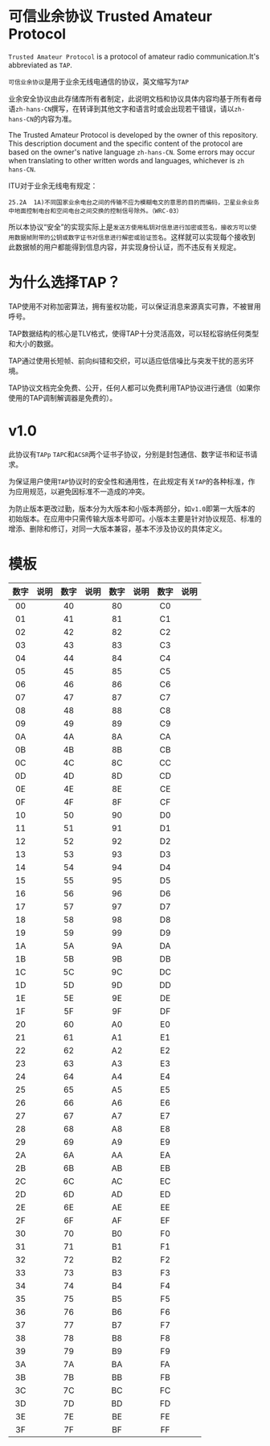 # 可信业余协议 Trusted Amateur Protocol
`Trusted Amateur Protocol` is a protocol of amateur radio communication.It's abbreviated as `TAP`.

`可信业余协议`是用于业余无线电通信的协议，英文缩写为`TAP`

业余安全协议由此存储库所有者制定，此说明文档和协议具体内容均基于所有者母语`zh-hans-CN`撰写，在转译到其他文字和语言时或会出现若干错误，请以`zh-hans-CN`的内容为准。

The Trusted Amateur Protocol is developed by the owner of this repository. This description document and the specific content of the protocol are based on the owner's native language `zh-hans-CN`. Some errors may occur when translating to other written words and languages, whichever is `zh hans-CN`.

ITU对于业余无线电有规定：

`25.2A	1A)不同国家业余电台之间的传输不应为模糊电文的意思的目的而编码，卫星业余业务中地面控制电台和空间电台之间交换的控制信号除外。（WRC-03）`

所以本协议“安全”的实现实际上是`发送方使用私钥对信息进行加密或签名，接收方可以使用数据帧附带的公钥或数字证书对信息进行解密或验证签名`。这样就可以实现每个接收到此数据帧的用户都能得到信息内容，并实现身份认证，而不违反有关规定。

# 为什么选择TAP？

TAP使用不对称加密算法，拥有鉴权功能，可以保证消息来源真实可靠，不被冒用呼号。

TAP数据结构的核心是TLV格式，使得TAP十分灵活高效，可以轻松容纳任何类型和大小的数据。

TAP通过使用长短帧、前向纠错和交织，可以适应低信噪比与突发干扰的恶劣环境。

TAP协议文档完全免费、公开，任何人都可以免费利用TAP协议进行通信（如果你使用的TAP调制解调器是免费的）。

# v1.0
此协议有`TAPp` `TAPC`和`ACSR`两个证书子协议，分别是封包通信、数字证书和证书请求。

为保证用户使用`TAP`协议时的安全性和通用性，在此规定有关`TAP`的各种标准，作为应用规范，以避免因标准不一造成的冲突。

为防止版本更改过勤，版本分为大版本和小版本两部分，如`v1.0`即第一大版本的初始版本。在应用中只需传输大版本号即可。小版本主要是针对协议规范、标准的增添、删除和修订，对同一大版本兼容，基本不涉及协议的具体定义。


# 模板
| 数字 | 说明 | 数字 | 说明 | 数字 | 说明 | 数字 | 说明 |
|:---:|:---:|:---:|:---:|:---:|:----:|:---:|:---:|
| 00 |  | 40 |  | 80 |  | C0 |  |
| 01 |  | 41 |  | 81 |  | C1 |  |
| 02 |  | 42 |  | 82 |  | C2 |  |
| 03 |  | 43 |  | 83 |  | C3 |  |
| 04 |  | 44 |  | 84 |  | C4 |  |
| 05 |  | 45 |  | 85 |  | C5 |  |
| 06 |  | 46 |  | 86 |  | C6 |  |
| 07 |  | 47 |  | 87 |  | C7 |  |
| 08 |  | 48 |  | 88 |  | C8 |  |
| 09 |  | 49 |  | 89 |  | C9 |  |
| 0A |  | 4A |  | 8A |  | CA |  |
| 0B |  | 4B |  | 8B |  | CB |  |
| 0C |  | 4C |  | 8C |  | CC |  |
| 0D |  | 4D |  | 8D |  | CD |  |
| 0E |  | 4E |  | 8E |  | CE |  |
| 0F |  | 4F |  | 8F |  | CF |  |
| 10 |  | 50 |  | 90 |  | D0 |  |
| 11 |  | 51 |  | 91 |  | D1 |  |
| 12 |  | 52 |  | 92 |  | D2 |  |
| 13 |  | 53 |  | 93 |  | D3 |  |
| 14 |  | 54 |  | 94 |  | D4 |  |
| 15 |  | 55 |  | 95 |  | D5 |  |
| 16 |  | 56 |  | 96 |  | D6 |  |
| 17 |  | 57 |  | 97 |  | D7 |  |
| 18 |  | 58 |  | 98 |  | D8 |  |
| 19 |  | 59 |  | 99 |  | D9 |  |
| 1A |  | 5A |  | 9A |  | DA |  |
| 1B |  | 5B |  | 9B |  | DB |  |
| 1C |  | 5C |  | 9C |  | DC |  |
| 1D |  | 5D |  | 9D |  | DD |  |
| 1E |  | 5E |  | 9E |  | DE |  |
| 1F |  | 5F |  | 9F |  | DF |  |
| 20 |  | 60 |  | A0 |  | E0 |  |
| 21 |  | 61 |  | A1 |  | E1 |  |
| 22 |  | 62 |  | A2 |  | E2 |  |
| 23 |  | 63 |  | A3 |  | E3 |  |
| 24 |  | 64 |  | A4 |  | E4 |  |
| 25 |  | 65 |  | A5 |  | E5 |  |
| 26 |  | 66 |  | A6 |  | E6 |  |
| 27 |  | 67 |  | A7 |  | E7 |  |
| 28 |  | 68 |  | A8 |  | E8 |  |
| 29 |  | 69 |  | A9 |  | E9 |  |
| 2A |  | 6A |  | AA |  | EA |  |
| 2B |  | 6B |  | AB |  | EB |  |
| 2C |  | 6C |  | AC |  | EC |  |
| 2D |  | 6D |  | AD |  | ED |  |
| 2E |  | 6E |  | AE |  | EE |  |
| 2F |  | 6F |  | AF |  | EF |  |
| 30 |  | 70 |  | B0 |  | F0 |  |
| 31 |  | 71 |  | B1 |  | F1 |  |
| 32 |  | 72 |  | B2 |  | F2 |  |
| 33 |  | 73 |  | B3 |  | F3 |  |
| 34 |  | 74 |  | B4 |  | F4 |  |
| 35 |  | 75 |  | B5 |  | F5 |  |
| 36 |  | 76 |  | B6 |  | F6 |  |
| 37 |  | 77 |  | B7 |  | F7 |  |
| 38 |  | 78 |  | B8 |  | F8 |  |
| 39 |  | 79 |  | B9 |  | F9 |  |
| 3A |  | 7A |  | BA |  | FA |  |
| 3B |  | 7B |  | BB |  | FB |  |
| 3C |  | 7C |  | BC |  | FC |  |
| 3D |  | 7D |  | BD |  | FD |  |
| 3E |  | 7E |  | BE |  | FE |  |
| 3F |  | 7F |  | BF |  | FF |  |
